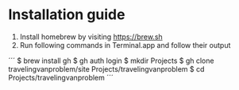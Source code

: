 # Installation guide

1. Install homebrew by visiting https://brew.sh
2. Run following commands in Terminal.app and follow their output

´´´
$ brew install gh
$ gh auth login
$ mkdir Projects
$ gh clone travelingvanproblem/site Projects/travelingvanproblem
$ cd Projects/travelingvanproblem
´´´